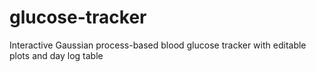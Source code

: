 # glucose-tracker
Interactive Gaussian process-based blood glucose tracker with editable plots and day log table
